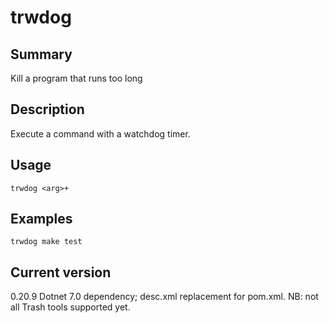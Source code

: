# trwdog

## Summary

Kill a program that runs too long

## Description

Execute a command with a watchdog timer.

## Usage

    trwdog <arg>+

## Examples

    trwdog make test

## Current version

0.20.9 Dotnet 7.0 dependency; desc.xml replacement for pom.xml. NB: not all Trash tools supported yet.
